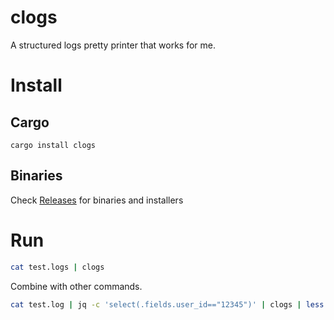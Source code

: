 # clogs

A structured logs pretty printer that works for me.

# Install

## Cargo

```
cargo install clogs
```

## Binaries

Check [Releases](https://github.com/kloki/clogs/releases) for binaries and installers

# Run

```bash
cat test.logs | clogs
```

Combine with other commands.

```bash
cat test.log | jq -c 'select(.fields.user_id=="12345")' | clogs | less -r
```
